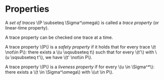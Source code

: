 # Properties

A _set of traces_ \\(P \subseteq \Sigma^\omega\\) is called a _trace property_
(or linear-time property).

A trace property can be checked one trace at a time.

A trace property \\(P\\) is a _safety property_ if it holds that for every trace
\\(t \not\in P\\): there exists a \\(u \sqsubseteq t\\) such that for every 
\\(t'\\) with \\(u \sqsubseteq t'\\), we have \\(t' \not\in P\\).

A trace property \\(P\\) is a _liveness property_ if for every \\(u \in \Sigma^*\\):
there exists a \\(t \in \Sigma^\omega\\) with \\(ut \in P\\).
